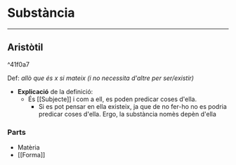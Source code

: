 # Substància
___
## Aristòtil

^41f0a7

Def: *allò que és x si mateix (i no necessita d'altre per ser/existir)*
- **Explicació** de la definició:
	- És [[Subjecte]] i com a ell, es poden predicar coses d'ella. 
		- Si es pot pensar en ella existeix, ja que de no fer-ho no es podria predicar coses d'ella. Ergo, la substància nomès depèn d'ella

### Parts
- Matèria
- [[Forma]]